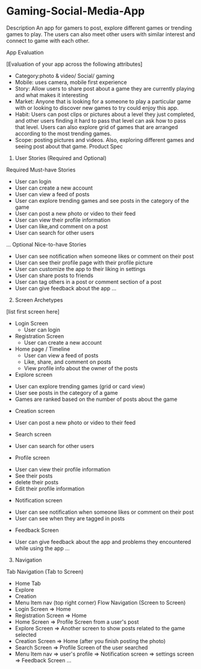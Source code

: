 # Gaming-Social-Media-App
Description
An app for gamers to post, explore different games or trending games to play. The users can also meet other users with similar interest and connect to game with each other.

App Evaluation

[Evaluation of your app across the following attributes]

- Category:photo & video/ Social/ gaming
- Mobile: uses camera, mobile first experience
- Story: Allow users to share post about a game they are currently playing and what makes it interesting 
- Market: Anyone that is looking for a someone to play a particular game with or looking to discover new games to try could enjoy this app.
- Habit: Users can post clips or pictures about a level they just completed, and other users finding it hard to pass that level can ask how to pass that           level. Users can also explore grid of games that are arranged according to the most trending games.
- Scope: posting pictures and videos. Also, exploring different games and seeing post about that game.
Product Spec

1. User Stories (Required and Optional)

Required Must-have Stories

- User can login
- User can create a new account
- User can view a feed of posts
- User can explore trending games and see posts in the category of the game
- User can post a new photo or video to their feed
- User can view their profile information
- User can like,and comment on a post
- User can search for other users

…
Optional Nice-to-have Stories

- User can see notification when someone likes or comment on their post
- User can see their profile page with their profile picture
- User can customize the app to their liking in settings
- User can share posts to friends
- User can tag others in a post or comment section of a post
- User can give feedback about the app
…
2. Screen Archetypes

[list first screen here]
- Login Screen
  * User can login
- Registration Screen
  * User can create a new account
- Home page / Timeline
  * User can view a feed of posts
  * Like, share, and comment on posts
  * View profile info about the owner of the posts
- Explore screen
 * User can explore trending games (grid or card view)
 * User see posts in the category of a game
 * Games are ranked based on the number of posts about the game
- Creation screen
 * User can post a new photo or video to their feed
- Search screen
 * User can search for other users
- Profile screen
 * User can view their profile information
 * See their posts
 * delete their posts
 * Edit their profile information
- Notification screen
 * User can see notification when someone likes or comment on their post
 * User can see when they are tagged in posts
- Feedback Screen
 * User can give feedback about the app and problems they encountered while using the app
…
3. Navigation

Tab Navigation (Tab to Screen)
- Home Tab
- Explore
- Creation
- Menu Item nav (top right corner)
Flow Navigation (Screen to Screen)
- Login Screen
 => Home
- Registration Screen
 => Home
- Home Screen 
 => Profile Screen from a user's post 
- Explore Screen
 => Another screen to show posts related to the game selected
- Creation Screen
 => Home (after you finish posting the photo)
- Search Screen
 => Profile Screen of the user searched
- Menu Item nav
 => user's profile
 => Notification screen
 => settings screen
 => Feedback Screen
…
